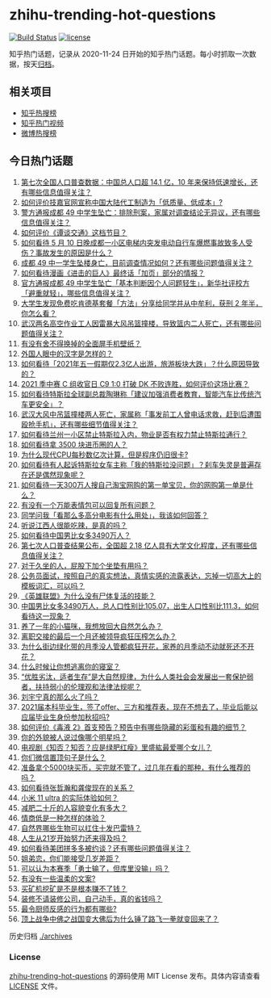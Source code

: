 # zhihu-trending-hot-questions

[![Build Status](https://github.com/justjavac/zhihu-trending-hot-questions/workflows/ci/badge.svg?branch=master)](https://github.com/justjavac/zhihu-trending-hot-questions/actions)
[![license](https://img.shields.io/github/license/justjavac/zhihu-trending-hot-questions)](https://github.com/justjavac/zhihu-trending-hot-questions/blob/master/LICENSE)

知乎热门话题，记录从 2020-11-24 日开始的知乎热门话题。每小时抓取一次数据，按天[归档](./archives)。

## 相关项目

- [知乎热搜榜](https://github.com/justjavac/zhihu-trending-top-search)
- [知乎热门视频](https://github.com/justjavac/zhihu-trending-hot-video)
- [微博热搜榜](https://github.com/justjavac/weibo-trending-hot-search)

## 今日热门话题

<!-- BEGIN -->
<!-- 最后更新时间 Wed May 12 2021 01:31:48 GMT+0800 (China Standard Time) -->

1. [第七次全国人口普查数据：中国总人口超 14.1 亿，10
   年来保持低速增长，还有哪些信息值得关注？](https://www.zhihu.com/question/458811096)
2. [如何评价技嘉官网宣称中国大陆代工制造为「低质量、低成本」?](https://www.zhihu.com/question/458796364)
3. [警方通报成都 49
   中学生坠亡：排除刑案，家属对调查结论无异议，还有哪些信息值得关注？](https://www.zhihu.com/question/458909971)
4. [如何评价《谭谈交通》这档节目？](https://www.zhihu.com/question/41467514)
5. [如何看待 5 月 10
   日晚成都一小区电梯内突发电动自行车爆燃事故致多人受伤？事故发生的原因是什么？](https://www.zhihu.com/question/458774852)
6. [成都 49
   中一学生坠楼身亡，目前调查情况如何？还有哪些问题值得关注？](https://www.zhihu.com/question/458690995)
7. [如何看待漫画《进击的巨人》最终话「加页」部分的情报？](https://www.zhihu.com/question/458937970)
8. [官方通报成都 49
   中学生坠亡「基本判断因个人问题轻生」，新华社评校方「避重就轻」，哪些信息值得关注？](https://www.zhihu.com/question/458795206)
9. [大学生发现免费吃肯德基套餐「方法」分享给同学并从中牟利，获刑 2
   年半，你怎么看？](https://www.zhihu.com/question/458862544)
10. [武汉两名高空作业工人因雷暴大风吊篮撞楼，导致篮内二人死亡，还有哪些问题值得关注？](https://www.zhihu.com/question/458802058)
11. [有没有舍不得换掉的全面屏手机壁纸？](https://www.zhihu.com/question/420662927)
12. [外国人眼中的汉字是怎样的？](https://www.zhihu.com/question/35963650)
13. [如何看待「2021年五一假期仅2.3亿人出游，旅游板块大跌」？什么原因导致的？](https://www.zhihu.com/question/458156454)
14. [2021 季中赛 C 组收官日 C9 1:0 打破 DK
    不败连胜，如何评价这场比赛？](https://www.zhihu.com/question/458906118)
15. [如何看待特斯拉全球副总裁陶琳称「建议加强消费者教育，智能汽车比传统汽车更安全」？](https://www.zhihu.com/question/458706368)
16. [武汉大风中吊篮撞楼两人死亡，家属称「事发前工人曾电话求救，赶到后遭围殴抢手机」，还有哪些细节值得关注？](https://www.zhihu.com/question/458864077)
17. [如何看待兰州一小区禁止特斯拉入内，物业是否有权力禁止特斯拉通行？](https://www.zhihu.com/question/458089175)
18. [如何看待拿 3500 块进币圈的人？](https://www.zhihu.com/question/458207096)
19. [为什么现代CPU每秒数亿次计算，但是程序仍旧很卡?](https://www.zhihu.com/question/458730114)
20. [如何看待有人起诉特斯拉女车主称「我的特斯拉没问题」？刹车失灵是普遍存在还是偶然现象呢？](https://www.zhihu.com/question/458816200)
21. [如何看待一天300万人搜自己淘宝网购的第一单宝贝，你的网购第一单是什么？](https://www.zhihu.com/question/458802423)
22. [有没有一个万能表情包可以回复所有问题？](https://www.zhihu.com/question/341311495)
23. [同学问我「看那么多高分电影有什么用处」，我该如何回答？](https://www.zhihu.com/question/445536824)
24. [听说江西人很能吃辣，是真的吗？](https://www.zhihu.com/question/406439662)
25. [如何看待中国男比女多3490万人？](https://www.zhihu.com/question/458812341)
26. [第七次人口普查结果公布，全国超 2.18
    亿人具有大学文化程度，还有哪些信息值得关注？](https://www.zhihu.com/question/458813993)
27. [对于久坐的人，屁股下加个坐垫有用吗？](https://www.zhihu.com/question/355087220)
28. [公务员面试，按照自己的真实想法，真情实感的流露表达，忘掉一切高大上的模板词汇，可以吗？](https://www.zhihu.com/question/453765153)
29. [《英雄联盟》为什么没有尸体复活的技能？](https://www.zhihu.com/question/456810195)
30. [中国男比女多3490万人，总人口性别比105.07，出生人口性别比111.3，如何看待这一现象？](https://www.zhihu.com/question/458812209)
31. [养了一年的小猫咪，我想放回大自然怎么办？](https://www.zhihu.com/question/457533958)
32. [离职交接的最后一个月还被领导疯狂压榨怎么办？](https://www.zhihu.com/question/455719427)
33. [为什么街边绿化带的月季没人管都疯狂开花，家养的月季动不动就死还不开花？](https://www.zhihu.com/question/458723730)
34. [什么时候让你想逃离你的寝室？](https://www.zhihu.com/question/347465641)
35. [“优胜劣汰，适者生存”是大自然规律，为什么人类社会会发展出一套保护弱者，扶持弱小的伦理观和法律法规呢？](https://www.zhihu.com/question/458755052)
36. [刘宇宁真的那么火了吗？](https://www.zhihu.com/question/455642291)
37. [2021届本科毕业生，签了offer、三方和推荐表，现在不想去了，毕业后能以应届毕业生身份参加秋招吗?](https://www.zhihu.com/question/457035243)
38. [如何评价《毒液
    2》首支预告？预告中有哪些隐藏的彩蛋和有趣的细节？](https://www.zhihu.com/question/458745668)
39. [你的外貌被人说过像哪个明星吗？](https://www.zhihu.com/question/367145594)
40. [电视剧《知否？知否？应是绿肥红瘦》里盛紘最爱哪个女儿？](https://www.zhihu.com/question/457046905)
41. [你们微信置顶句子是什么？](https://www.zhihu.com/question/353636992)
42. [准备拿个5000块买币，买完就不管了，过几年在看的那种，有什么推荐的吗？](https://www.zhihu.com/question/457414385)
43. [如何看待张哲瀚和龚俊现在的关系？](https://www.zhihu.com/question/458226340)
44. [小米 11 ultra 的实际体验如何？](https://www.zhihu.com/question/452077572)
45. [减肥二十斤的人容貌变化有多大？](https://www.zhihu.com/question/339245837)
46. [情商低是一种怎样的体验？](https://www.zhihu.com/question/26759808)
47. [自然界哪些生物可以扛住十发巴雷特？](https://www.zhihu.com/question/458544903)
48. [人生从21岁开始努力还来得及吗？](https://www.zhihu.com/question/404893881)
49. [如何看待美团拼多多被约谈？还有哪些问题值得关注？](https://www.zhihu.com/question/458736672)
50. [姐弟恋，你们能接受几岁差距？](https://www.zhihu.com/question/389750479)
51. [可以认为本赛季「勇士输了，但库里没输」吗？](https://www.zhihu.com/question/457259616)
52. [有没有一些温柔的文案?](https://www.zhihu.com/question/450998242)
53. [买矿机挖矿是不是根本赚不了钱？](https://www.zhihu.com/question/457183375)
54. [装修不请装修公司，自己动手，真的省钱吗？](https://www.zhihu.com/question/448461605)
55. [最令厨师反感的行为都有哪些?](https://www.zhihu.com/question/454913246)
56. [顶上战争中佛之战国变大佛后为什么锤了路飞一拳就变回来了？](https://www.zhihu.com/question/458446208)

<!-- END -->

历史归档 [./archives](./archives)

### License

[zhihu-trending-hot-questions](https://github.com/justjavac/zhihu-trending-hot-questions)
的源码使用 MIT License 发布。具体内容请查看 [LICENSE](./LICENSE) 文件。
